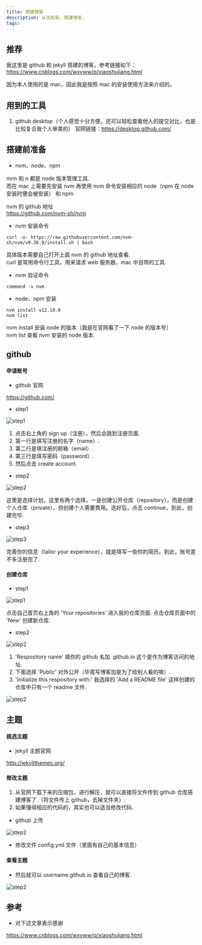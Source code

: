 ```yaml
---
title: 搭建博客
description: 从无到有，搭建博客.
tags: 
---
```


## 推荐

我这里是 github 和 jekyll 搭建的博客，参考链接如下：
https://www.cnblogs.com/wxyww/p/xiaoshujiang.html

因为本人使用的是 mac，因此我是按照 mac 的安装使用方法来介绍的。

## 用到的工具

1. github desktop（个人感觉十分方便，还可以轻松查看他人的提交对比，也是比较复合我个人审美的）
官网链接：https://desktop.github.com/

## 搭建前准备

* nvm、node、npm

nvm 和 n 都是 node 版本管理工具.<br>
而在 mac 上需要先安装 nvm 再使用 nvm 命令安装相应的 node（npm 在 node 安装时便会被安装） 和 npm.<br>

nvm 的 github 地址<br>
https://github.com/nvm-sh/nvm

* nvm 安装命令

```
curl -o- https://raw.githubusercontent.com/nvm-sh/nvm/v0.36.0/install.sh | bash
```

具体版本需要自己打开上面 nvm 的 github 地址查看.<br>
curl 是常用命令行工具，用来请求 web 服务器，mac 中自带的工具.<br>

* nvm 验证命令

```
command -v nvm
```

* node、npm 安装

```
nvm install v12.19.0
nvm list
```

nvm install 安装 node 的版本（我是在官网看了一下 node 的版本号）<br>
nvm list 查看 nvm 安装的 node 版本.<br>

## github

#### 申请账号

* github 官网

https://github.com/

* step1

![step1](https://s1.ax1x.com/2020/10/23/BACbD0.png)

1. 点击右上角的 sign up（注册），然后会跳到注册页面.
2. 第一行是填写注册的名字（name）.
3. 第二行是填注册的邮箱（email）.
4. 第三行是填写密码（password）.
5. 然后点击 create account.

* step2

![step2](https://s1.ax1x.com/2020/10/23/BA9om6.png)

这里是选择计划，这里有两个选择，一是创建公开仓库（repository），而是创建个人仓库（private），但创建个人需要费用。选好后，点击 continue，到此，创建完毕.

* step3

![step3](https://s1.ax1x.com/2020/10/23/BA97TO.png)

完善你的信息（tailor your experience），就是填写一些你的简历。到此，账号差不多注册完了.

#### 创建仓库

* step1

![step1](https://s1.ax1x.com/2020/10/23/BAl6Y9.png)

点击自己首页右上角的 'Your repositories' 进入我的仓库页面.
点击仓库页面中的 'New' 创建新仓库.

* step2

![step2](https://s1.ax1x.com/2020/10/23/BAl2S1.png)

1. 'Respository name' 填你的 github 名加 .github.io 这个是作为博客访问的地址.<br>
2. 下面选择 'Public' 对外公开（毕竟写博客加是为了给别人看的嘛）.<br>
3. 'Initialize this respository with:' 我选择的 'Add a README file' 这样创建的仓库中只有一个 readme 文件.<br>

![step2](https://s1.ax1x.com/2020/10/23/BAlcWR.png)

## 主题

#### 挑选主题

* jekyll 主题官网

http://jekyllthemes.org/

#### 修改主题

1. 从官网下载下来的压缩包，进行解压，就可以直接将文件传到 github 仓库搭建博客了.（将文件传上 github，去掉文件夹）.<br>
2. 如果懂得相应的代码的，其实也可以适当修改代码.<br>

* github 上传

![step2](https://s1.ax1x.com/2020/10/23/BAGR4e.png)

* 修改文件 config.yml 文件（里面有自己的基本信息）

#### 查看主题

* 然后就可以 username.github.io 查看自己的博客.

![step2](https://s1.ax1x.com/2020/10/23/BAJUqP.png)

## 参考

* 对下述文章表示感谢

https://www.cnblogs.com/wxyww/p/xiaoshujiang.html


